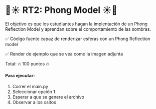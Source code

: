 # 🧸☀️ RT2: Phong Model ☀️🧸
El objetivo es que los estudiantes hagan la implentación de un Phong Reflection Model y aprendan sobre el comportamiento de las sombras.

✅ Código fuente capaz de renderizar esferas con un Phong Reflection model

✅ Render de ejemplo que se vea como la imagen adjunta

Total: 🔥 100 puntos 🔥


#### Para ejecutar:
1. Correr el main.py
2. Seleccionar opción 1
3. Esperar a que se genere el archivo
4. Observar a los ositos

